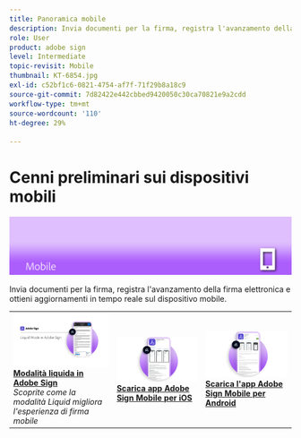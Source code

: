 ```yaml
---
title: Panoramica mobile
description: Invia documenti per la firma, registra l'avanzamento della firma elettronica e ottieni aggiornamenti in tempo reale sul dispositivo mobile
role: User
product: adobe sign
level: Intermediate
topic-revisit: Mobile
thumbnail: KT-6854.jpg
exl-id: c52bf1c6-0821-4754-af7f-71f29b8a18c9
source-git-commit: 7d82422e442cbbed9420050c30ca70821e9a2cdd
workflow-type: tm+mt
source-wordcount: '110'
ht-degree: 29%

---
```


# Cenni preliminari sui dispositivi mobili

![Firma immagine mobile](../assets/Hero-Mobile.png)

Invia documenti per la firma, registra l&#39;avanzamento della firma elettronica e ottieni aggiornamenti in tempo reale sul dispositivo mobile.

<table style="table-layout:fixed">
<tr>
  <td>
    <a href="liquidmode.md">
      <img alt="Modalità liquida in Adobe Sign" src="assets/liquidmode.png" />
    </a>
    <div>
    <a href="liquidmode.md"><strong>Modalità liquida in Adobe Sign</strong></a>
    </div>
    <em>Scoprite come la modalità Liquid migliora l'esperienza di firma mobile</em>
    <br>
  </td>
  <td>
    <a href="https://itunes.apple.com/it/app/adobe-sign/id481082197?mt=8" target="_blank">
      <img alt="Download per iOS" src="assets/Mobile_iOS.png" />
    </a>
    <div>
    <a href="https://itunes.apple.com/us/app/adobe-sign/id481082197?mt=8" target="_blank"><strong>Scarica app Adobe Sign Mobile per iOS</strong></a>
    <br>
  </td>
  <td>
    <a href="https://play.google.com/store/apps/details?id=com.adobe.echosign&amp;hl=it" target="_blank">
      <img alt="Scarica Android" src="assets/Mobile_Android.png" />
    </a>
    <div>
    <a href="https://play.google.com/store/apps/details?id=com.adobe.echosign&amp;hl=en" target="_blank"><strong>Scarica l'app Adobe Sign Mobile per Android</strong></a>
    <br>
  </td>
</tr>
</table>
